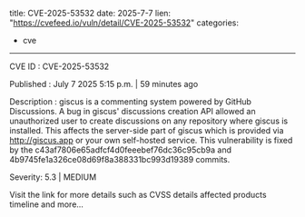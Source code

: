  
title: CVE-2025-53532
date: 2025-7-7
lien: "https://cvefeed.io/vuln/detail/CVE-2025-53532"
categories:
  - cve
---

CVE ID : CVE-2025-53532

Published :  July 7
2025
5:15 p.m. | 59 minutes ago

Description : giscus is a commenting system powered by GitHub Discussions. A bug in giscus' discussions creation API allowed an unauthorized user to create discussions on any repository where giscus is installed. This affects the server-side part of giscus
which is provided via http://giscus.app or your own self-hosted service. This vulnerability is fixed by the c43af7806e65adfcf4d0feeebef76dc36c95cb9a and 4b9745fe1a326ce08d69f8a388331bc993d19389 commits.

Severity: 5.3 | MEDIUM

Visit the link for more details
such as CVSS details
affected products
timeline
and more...
